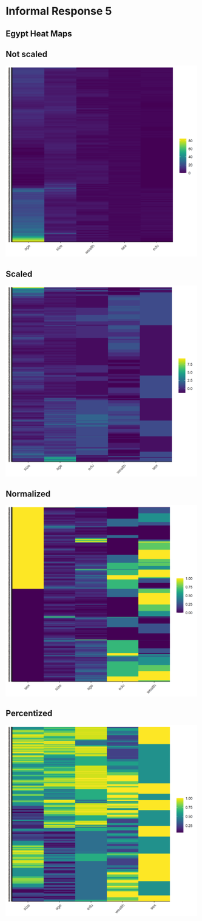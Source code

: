 # Informal Response 5

## Egypt Heat Maps

## Not scaled

![img_1](no_scale.png)

## Scaled

![img_2](scaled.png)

## Normalized

![img_3](normalized.png)

## Percentized

![img_4](percentized.png)
